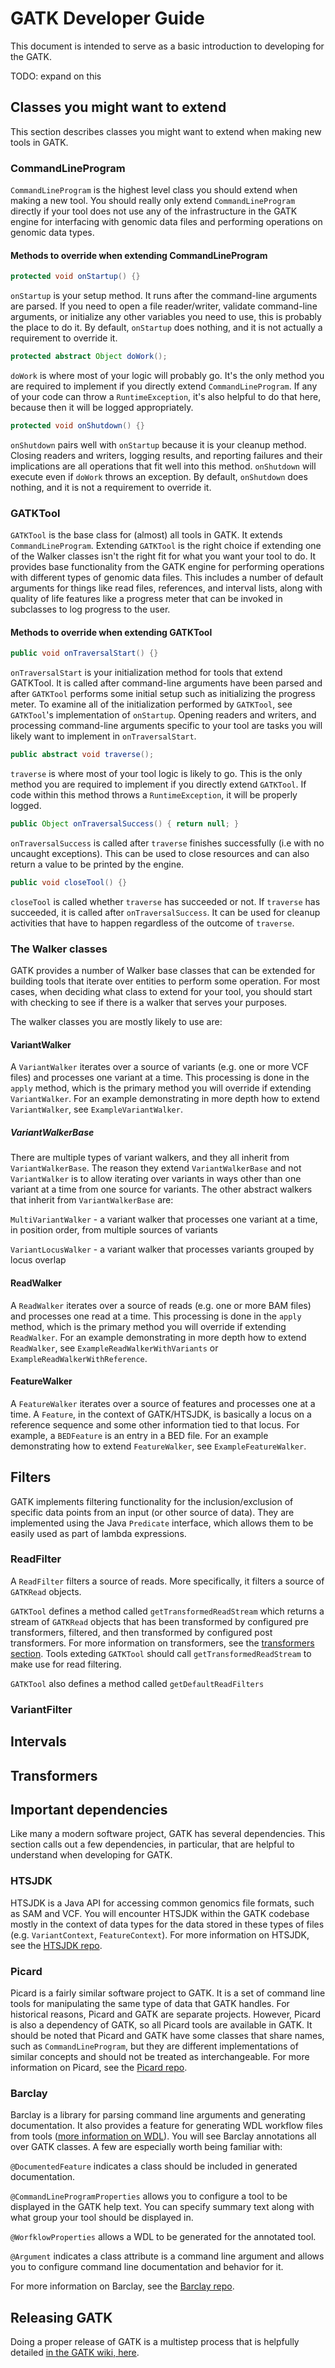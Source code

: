 # GATK Developer Guide
This document is intended to serve as a basic introduction to developing for the GATK.

TODO: expand on this

## Classes you might want to extend
This section describes classes you might want to extend when making new tools in GATK.

### CommandLineProgram
`CommandLineProgram` is the highest level class you should extend when making a new tool.  You should really only extend `CommandLineProgram` directly if your tool does not use any of the infrastructure in the GATK engine for interfacing with genomic data files and performing operations on genomic data types.

#### Methods to override when extending CommandLineProgram
```java
protected void onStartup() {}
```
`onStartup` is your setup method.  It runs after the command-line arguments are parsed.  If you need to open a file reader/writer, validate command-line arguments, or initialize any other variables you need to use, this is probably the place to do it.  By default, `onStartup` does nothing, and it is not actually a requirement to override it.

```java
protected abstract Object doWork();
```
`doWork` is where most of your logic will probably go.  It's the only method you are required to implement if you directly extend `CommandLineProgram`.  If any of your code can throw a `RuntimeException`, it's also helpful to do that here, because then it will be logged appropriately.  

```java
protected void onShutdown() {}
```
`onShutdown` pairs well with `onStartup` because it is your cleanup method.  Closing readers and writers, logging results, and reporting failures and their implications are all operations that fit well into this method.  `onShutdown` will execute even if `doWork` throws an exception.  By default, `onShutdown` does nothing, and it is not a requirement to override it.

### GATKTool
`GATKTool` is the base class for (almost) all tools in GATK.  It extends `CommandLineProgram`.  Extending `GATKTool` is the right choice if extending one of the Walker classes isn't the right fit for what you want your tool to do.  It provides base functionality from the GATK engine for performing operations with different types of genomic data files.  This includes a number of default arguments for things like read files, references, and interval lists, along with quality of life features like a progress meter that can be invoked in subclasses to log progress to the user.

#### Methods to override when extending GATKTool
```java
public void onTraversalStart() {}
```
`onTraversalStart` is your initialization method for tools that extend GATKTool.  It is called after command-line arguments have been parsed and after `GATKTool` performs some initial setup such as initializing the progress meter.  To examine all of the initialization performed by `GATKTool`, see `GATKTool`'s implementation of `onStartup`.
Opening readers and writers, and processing command-line arguments specific to your tool are tasks you will likely want to implement in `onTraversalStart`.

```java
public abstract void traverse();
```
`traverse` is where most of your tool logic is likely to go.  This is the only method you are required to implement if you directly extend `GATKTool`.  If code within this method throws a `RuntimeException`, it will be properly logged.

```java
public Object onTraversalSuccess() { return null; }
```
`onTraversalSuccess` is called after `traverse` finishes successfully (i.e with no uncaught exceptions).  This can be used to close resources and can also return a value to be printed by the engine.

```java
public void closeTool() {}
```
`closeTool` is called whether `traverse` has succeeded or not.  If `traverse` has succeeded, it is called after `onTraversalSuccess`.  It can be used for cleanup activities that have to happen regardless of the outcome of `traverse`.


### The Walker classes
GATK provides a number of Walker base classes that can be extended for building tools that iterate over entities to perform some operation.  For most cases, when deciding what class to extend for your tool, you should start with checking to see if there is a walker that serves your purposes.

The walker classes you are mostly likely to use are:

#### VariantWalker
A `VariantWalker` iterates over a source of variants (e.g. one or more VCF files) and processes one variant at a time.  This processing is done in the `apply` method, which is the primary method you will override if extending `VariantWalker`.  For an example demonstrating in more depth how to extend `VariantWalker`, see `ExampleVariantWalker`.

##### VariantWalkerBase
There are multiple types of variant walkers, and they all inherit from `VariantWalkerBase`.  The reason they extend `VariantWalkerBase` and not `VariantWalker` is to allow iterating over variants in ways other than one variant at a time from one source for variants.  The other abstract walkers that inherit from `VariantWalkerBase` are:

`MultiVariantWalker` - a variant walker that processes one variant at a time, in position order, from multiple sources of variants

`VariantLocusWalker` - a variant walker that processes variants grouped by locus overlap

#### ReadWalker
A `ReadWalker` iterates over a source of reads (e.g. one or more BAM files) and processes one read at a time.  This processing is done in the `apply` method, which is the primary method you will override if extending `ReadWalker`.  For an example demonstrating in more depth how to extend `ReadWalker`, see `ExampleReadWalkerWithVariants` or `ExampleReadWalkerWithReference`.

#### FeatureWalker
A `FeatureWalker` iterates over a source of features and processes one at a time.  A `Feature`, in the context of GATK/HTSJDK, is basically a locus on a reference sequence and some other information tied to that locus.  For example, a `BEDFeature` is an entry in a BED file.  For an example demonstrating how to extend `FeatureWalker`, see `ExampleFeatureWalker`.

## Filters
GATK implements filtering functionality for the inclusion/exclusion of specific data points from an input (or other source of data).  They are implemented using the Java `Predicate` interface, which allows them to be easily used as part of lambda expressions.

### ReadFilter
A `ReadFilter` filters a source of reads.  More specifically, it filters a source of `GATKRead` objects.  

`GATKTool` defines a method called `getTransformedReadStream` which returns a stream of `GATKRead` objects that has been transformed by configured pre transformers, filtered, and then transformed by configured post transformers.  For more information on transformers, see the [transformers section](#transformers).  Tools exteding `GATKTool` should call `getTransformedReadStream` to make use for read filtering.

`GATKTool` also defines a method called `getDefaultReadFilters` 





### VariantFilter

## Intervals



## Transformers

## Important dependencies
Like many a modern software project, GATK has several dependencies.  This section calls out a few dependencies, in particular, that are helpful to understand when developing for GATK.

### HTSJDK
HTSJDK is a Java API for accessing common genomics file formats, such as SAM and VCF.  You will encounter HTSJDK within the GATK codebase mostly in the context of data types for the data stored in these types of files (e.g. `VariantContext`, `FeatureContext`).  For more information on HTSJDK, see the [HTSJDK repo](https://github.com/samtools/htsjdk).

### Picard
Picard is a fairly similar software project to GATK.  It is a set of command line tools for manipulating the same type of data that GATK handles.  For historical reasons, Picard and GATK are separate projects.  However, Picard is also a dependency of GATK, so all Picard tools are available in GATK.  It should be noted that Picard and GATK have some classes that share names, such as `CommandLineProgram`, but they are different implementations of similar concepts and should not be treated as interchangeable.  For more information on Picard, see the [Picard repo](https://github.com/broadinstitute/picard).

### Barclay
Barclay is a library for parsing command line arguments and generating documentation.  It also provides a feature for generating WDL workflow files from tools ([more information on WDL](https://openwdl.org/)).  You will see Barclay annotations all over GATK classes.  A few are especially worth being familiar with:

`@DocumentedFeature` indicates a class should be included in generated documentation.

`@CommandLineProgramProperties` allows you to configure a tool to be displayed in the GATK help text.  You can specify summary text along with what group your tool should be displayed in.

`@WorfklowProperties` allows a WDL to be generated for the annotated tool.

`@Argument` indicates a class attribute is a command line argument and allows you to configure command line documentation and behavior for it.

For more information on Barclay, see the [Barclay repo](https://github.com/broadinstitute/barclay).

## Releasing GATK
Doing a proper release of GATK is a multistep process that is helpfully detailed [in the GATK wiki, here](https://github.com/broadinstitute/gatk/wiki/How-to-release-GATK4).